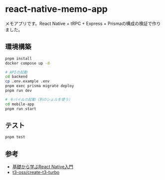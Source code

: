 # react-native-memo-app

メモアプリです。React Native + tRPC + Express + Prismaの構成の検証で作りました。

## 環境構築

```bash
pnpm install
docker compose up -d

# APIの起動
cd backend
cp .env.example .env
pnpm exec prisma migrate deploy
pnpm run dev

# モバイルの起動（別のシェルを使う）
cd mobile-app
pnpm run start
```

## テスト

```bash
pnpm test
```

## 参考

- [基礎から学ぶReact Native入門](https://www.amazon.co.jp/dp/B08WCK35NR/)
- [t3-oss/create-t3-turbo](https://github.com/t3-oss/create-t3-turbo)
